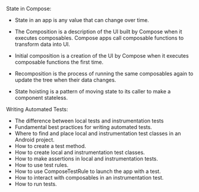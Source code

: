 State in Compose:

- State in an app is any value that can change over time.

- The Composition is a description of the UI built by Compose when it executes composables. 
Compose apps call composable functions to transform data into UI.

- Initial composition is a creation of the UI by Compose when it executes composable functions the first time.

- Recomposition is the process of running the same composables again to update the tree when their data changes.

- State hoisting is a pattern of moving state to its caller to make a component stateless.

Writing Automated Tests:

- The difference between local tests and instrumentation tests
- Fundamental best practices for writing automated tests.
- Where to find and place local and instrumentation test classes in an Android project.
- How to create a test method.
- How to create local and instrumentation test classes.
- How to make assertions in local and instrumentation tests.
- How to use test rules.
- How to use ComposeTestRule to launch the app with a test.
- How to interact with composables in an instrumentation test.
- How to run tests.